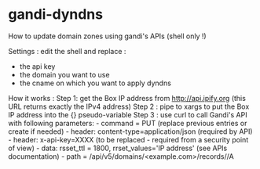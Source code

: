 # gandi-dyndns
How to update domain zones using gandi's APIs (shell only !)

Settings : 
edit the shell and replace :
  - the api key
  - the domain you want to use
  - the cname on which you want to apply dyndns
  
  
How it works :
Step 1: get the Box IP address from http://api.ipify.org (this URL returns exactly the IPv4 address)
Step 2 : pipe to xargs to put the Box IP address into the {} pseudo-variable
Step 3 : use curl to call Gandi's API with following parameters:
    - command = PUT (replace previous entries or create if needed)
    - header: content-type=application/json (required by API)
    - header: x-api-key=XXXX (to be replaced - required from a security point of view)
    - data:  rsset_ttl = 1800, rrset_values='IP address' (see APIs documentation)
    - path = /api/v5/domains/<example.com>/records/<my entry>/A
  
  

